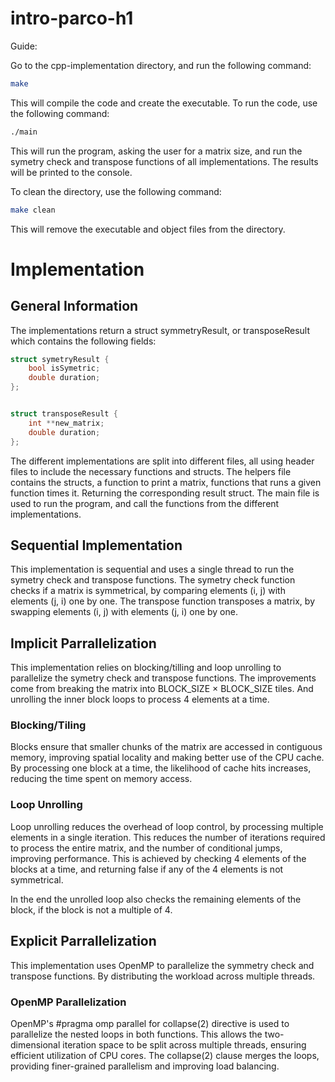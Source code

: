 # intro-parco-h1

Guide:

Go to the cpp-implementation directory, and run the following command:

```bash
make
```

This will compile the code and create the executable. To run the code, use the following command:

```bash
./main
```

This will run the program, asking the user for a matrix size, and run the symetry check and transpose functions of all implementations. The results will be printed to the console.

To clean the directory, use the following command:

```bash
make clean
```

This will remove the executable and object files from the directory.

# Implementation

## General Information

The implementations return a struct symmetryResult, or transposeResult which contains the following fields:

```cpp
struct symetryResult {
    bool isSymetric;
    double duration;
};

```

```cpp

struct transposeResult {
    int **new_matrix;
    double duration;
};
```

The different implementations are split into different files, all using header files to include the necessary functions and structs.
The helpers file contains the structs, a function to print a matrix, functions that runs a given function times it. Returning the corresponding result struct.
The main file is used to run the program, and call the functions from the different implementations.

## Sequential Implementation

This implementation is sequential and uses a single thread to run the symetry check and transpose functions.
The symetry check function checks if a matrix is symmetrical, by comparing elements (i, j) with elements (j, i) one by one.
The transpose function transposes a matrix, by swapping elements (i, j) with elements (j, i) one by one.

## Implicit Parrallelization

This implementation relies on blocking/tilling and loop unrolling to parallelize the symetry check and transpose functions.
The improvements come from breaking the matrix into BLOCK_SIZE × BLOCK_SIZE tiles. And unrolling the inner block loops to process 4 elements at a time.

### Blocking/Tiling

Blocks ensure that smaller chunks of the matrix are accessed in contiguous memory, improving spatial locality and making better use of the CPU cache. By processing one block at a time, the likelihood of cache hits increases, reducing the time spent on memory access.

### Loop Unrolling

Loop unrolling reduces the overhead of loop control, by processing multiple elements in a single iteration. This reduces the number of iterations required to process the entire matrix, and the number of conditional jumps, improving performance.
This is achieved by checking 4 elements of the blocks at a time, and returning false if any of the 4 elements is not symmetrical.

In the end the unrolled loop also checks the remaining elements of the block, if the block is not a multiple of 4.

## Explicit Parrallelization

This implementation uses OpenMP to parallelize the symmetry check and transpose functions. By distributing the workload across multiple threads.

### OpenMP Parallelization

OpenMP's
#pragma omp parallel for collapse(2)
directive is used to parallelize the nested loops in both functions. This allows the two-dimensional iteration space to be split across multiple threads, ensuring efficient utilization of CPU cores. The collapse(2) clause merges the loops, providing finer-grained parallelism and improving load balancing.
